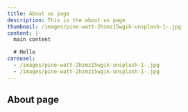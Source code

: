 ```yaml
---
title: About us page
description: This is the about us page
thumbnail: /images/pine-watt-2hzmz15wgik-unsplash-1-.jpg
content: |-
  main content

  # Hello
carousel:
  - /images/pine-watt-2hzmz15wgik-unsplash-1-.jpg
  - /images/pine-watt-2hzmz15wgik-unsplash-1-.jpg
---
```


## About page
